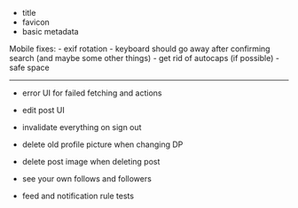 - title
- favicon
- basic metadata

Mobile fixes:
    - exif rotation
    - keyboard should go away after confirming search (and maybe some other things)
    - get rid of autocaps (if possible)
    - safe space

-----------------------------

- error UI for failed fetching and actions
- edit post UI
- invalidate everything on sign out
- delete old profile picture when changing DP
- delete post image when deleting post

- see your own follows and followers

- feed and notification rule tests
